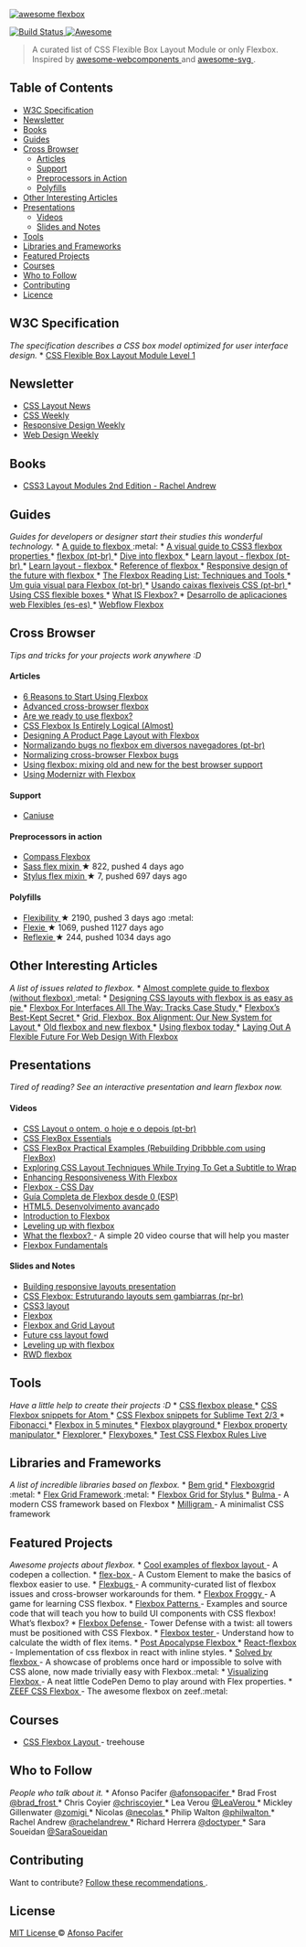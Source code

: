 <p>
 <a href="https://github.com/afonsopacifer/awesome-flexbox/">
  <img alt="awesome flexbox" src="awesome-flexbox.jpg"/>
 </a>
</p>
<p>
 <a href="https://travis-ci.org/afonsopacifer/awesome-flexbox">
  <img alt="Build Status" src="https://travis-ci.org/afonsopacifer/awesome-flexbox.svg?branch=master"/>
 </a>
 <a href="https://github.com/sindresorhus/awesome">
  <img alt="Awesome" src="https://cdn.rawgit.com/sindresorhus/awesome/d7305f38d29fed78fa85652e3a63e154dd8e8829/media/badge.svg"/>
 </a>
</p>
<blockquote>
 <p>
  A curated list of CSS Flexible Box Layout Module or only Flexbox.
  Inspired by
  <a href="https://github.com/obetomuniz/awesome-webcomponents">
   awesome-webcomponents
  </a>
  and
  <a href="https://github.com/willianjusten/awesome-svg">
   awesome-svg
  </a>
  .
 </p>
</blockquote>
<h2>
 Table of Contents
</h2>
<ul>
 <li>
  <a href="#w3c-specification">
   W3C Specification
  </a>
 </li>
 <li>
  <a href="#newsletter">
   Newsletter
  </a>
 </li>
 <li>
  <a href="#books">
   Books
  </a>
 </li>
 <li>
  <a href="#guides">
   Guides
  </a>
 </li>
 <li>
  <a href="#cross-browser">
   Cross Browser
  </a>
  <ul>
   <li>
    <a href="#articles">
     Articles
    </a>
   </li>
   <li>
    <a href="#support">
     Support
    </a>
   </li>
   <li>
    <a href="#preprocessors-in-action">
     Preprocessors in Action
    </a>
   </li>
   <li>
    <a href="#polyfills">
     Polyfills
    </a>
   </li>
  </ul>
 </li>
 <li>
  <a href="#other-interesting-articles">
   Other Interesting Articles
  </a>
 </li>
 <li>
  <a href="#presentations">
   Presentations
  </a>
  <ul>
   <li>
    <a href="#videos">
     Videos
    </a>
   </li>
   <li>
    <a href="#slides-and-notes">
     Slides and Notes
    </a>
   </li>
  </ul>
 </li>
 <li>
  <a href="#tools">
   Tools
  </a>
 </li>
 <li>
  <a href="#libraries-and-frameworks">
   Libraries and Frameworks
  </a>
 </li>
 <li>
  <a href="#featured-projects">
   Featured Projects
  </a>
 </li>
 <li>
  <a href="#courses">
   Courses
  </a>
 </li>
 <li>
  <a href="#who-to-follow">
   Who to Follow
  </a>
 </li>
 <li>
  <a href="#contributing">
   Contributing
  </a>
 </li>
 <li>
  <a href="#licence">
   Licence
  </a>
 </li>
</ul>
<h2>
 W3C Specification
</h2>
<p>
 <em>
  The specification describes a CSS box model optimized for user interface design.
 </em>
 *
 <a href="http://www.w3.org/TR/css3-flexbox/">
  CSS Flexible Box Layout Module Level 1
 </a>
</p>
<h2>
 Newsletter
</h2>
<ul>
 <li>
  <a href="http://csslayout.news/">
   CSS Layout News
  </a>
 </li>
 <li>
  <a href="http://css-weekly.com/">
   CSS Weekly
  </a>
 </li>
 <li>
  <a href="http://responsivedesignweekly.com/">
   Responsive Design Weekly
  </a>
 </li>
 <li>
  <a href="https://web-design-weekly.com/">
   Web Design Weekly
  </a>
 </li>
</ul>
<h2>
 Books
</h2>
<ul>
 <li>
  <a href="http://rachelandrew.co.uk/books/css3-layout-modules">
   CSS3 Layout Modules 2nd Edition - Rachel Andrew
  </a>
 </li>
</ul>
<h2>
 Guides
</h2>
<p>
 <em>
  Guides for developers or designer start their studies this wonderful technology.
 </em>
 *
 <a href="https://css-tricks.com/snippets/css/a-guide-to-flexbox/">
  A guide to flexbox
 </a>
 :metal:
*
 <a href="https://scotch.io/tutorials/a-visual-guide-to-css3-flexbox-properties">
  A visual guide to CSS3 flexbox properties
 </a>
 *
 <a href="http://desenvolvimentoparaweb.com/css/flexbox/">
  flexbox (pt-br)
 </a>
 *
 <a href="http://bocoup.com/weblog/dive-into-flexbox/">
  Dive into flexbox
 </a>
 *
 <a href="http://pt-br.learnlayout.com/flexbox.html">
  Learn layout - flexbox (pt-br)
 </a>
 *
 <a href="http://learnlayout.com/flexbox.html">
  Learn layout - flexbox
 </a>
 *
 <a href="http://tympanus.net/codrops/css_reference/flexbox/">
  Reference of flexbox
 </a>
 *
 <a href="http://blog.teamtreehouse.com/responsive-design-of-the-future-with-flexbox">
  Responsive design of the future with flexbox
 </a>
 *
 <a href="https://www.smashingmagazine.com/author/cosima-mielke/">
  The Flexbox Reading List: Techniques and Tools
 </a>
 *
 <a href="http://edsonjunior.com/um-guia-visual-para-flexbox/">
  Um guia visual para Flexbox (pt-br)
 </a>
 *
 <a href="https://developer.mozilla.org/pt-BR/docs/CSS/Usando_caixas_flexiveis_css">
  Usando caixas flexiveis CSS (pt-br)
 </a>
 *
 <a href="https://developer.mozilla.org/en-US/docs/Web/Guide/CSS/Flexible_boxes">
  Using CSS flexible boxes
 </a>
 *
 <a href="https://medium.com/@spaceninja/what-is-flexbox-6aed968555ef">
  What IS Flexbox?
 </a>
 *
 <a href="http://nucliweb.github.io/flexbox/">
  Desarrollo de aplicaciones web Flexibles (es-es)
 </a>
 *
 <a href="https://flexbox.webflow.com/">
  Webflow Flexbox
 </a>
</p>
<h2>
 Cross Browser
</h2>
<p>
 <em>
  Tips and tricks for your projects work anywhere :D
 </em>
</p>
<h4>
 Articles
</h4>
<ul>
 <li>
  <a href="http://bitsofco.de/6-reasons-to-start-using-flexbox/?utm_campaign=CSS%2BLayout%2BNews&utm_medium=email&utm_source=CSS_Layout_News_31">
   6 Reasons to Start Using Flexbox
  </a>
 </li>
 <li>
  <a href="https://dev.opera.com/articles/advanced-cross-browser-flexbox/">
   Advanced cross-browser flexbox
  </a>
 </li>
 <li>
  <a href="http://www.sitepoint.com/are-we-ready-to-use-flexbox/">
   Are we ready to use flexbox?
  </a>
 </li>
 <li>
  <a href="https://paulrobertlloyd.com/2016/03/logical_flexbox">
   CSS Flexbox Is Entirely Logical (Almost)
  </a>
 </li>
 <li>
  <a href="https://css-tricks.com/designing-a-product-page-layout-with-flexbox/">
   Designing A Product Page Layout with Flexbox
  </a>
 </li>
 <li>
  <a href="http://imasters.com.br/front-end/css/normalizando-bugs-no-flexbox-em-diversos-navegadores/?trace=1519021197&source=single">
   Normalizando bugs no flexbox em diversos navegadores (pt-br)
  </a>
 </li>
 <li>
  <a href="http://philipwalton.com/articles/normalizing-cross-browser-flexbox-bugs/">
   Normalizing cross-browser Flexbox bugs
  </a>
 </li>
 <li>
  <a href="https://css-tricks.com/using-flexbox/">
   Using flexbox: mixing old and new for the best browser support
  </a>
 </li>
 <li>
  <a href="http://zomigi.com/blog/using-modernizr-with-flexbox/?utm_campaign=CSS%2BLayout%2BNews&utm_medium=email&utm_source=CSS_Layout_News_8">
   Using Modernizr with Flexbox
  </a>
 </li>
</ul>
<h4>
 Support
</h4>
<ul>
 <li>
  <a href="http://caniuse.com/flexbox">
   Caniuse
  </a>
 </li>
</ul>
<h4>
 Preprocessors in action
</h4>
<ul>
 <li>
  <a href="http://compass-style.org/reference/compass/css3/flexbox/">
   Compass Flexbox
  </a>
 </li>
 <li>
  <a href="https://github.com/mastastealth/sass-flex-mixin">
   Sass flex mixin
  </a>
  <span>
   &#9733 822, pushed 4 days ago
  </span>
 </li>
 <li>
  <a href="https://github.com/differui/stylus-flex-mixin">
   Stylus flex mixin
  </a>
  <span>
   &#9733 7, pushed 697 days ago
  </span>
 </li>
</ul>
<h4>
 Polyfills
</h4>
<ul>
 <li>
  <a href="https://github.com/10up/flexibility">
   Flexibility
  </a>
  <span>
   &#9733 2190, pushed 3 days ago
  </span>
  :metal:
 </li>
 <li>
  <a href="https://github.com/doctyper/flexie">
   Flexie
  </a>
  <span>
   &#9733 1069, pushed 1127 days ago
  </span>
 </li>
 <li>
  <a href="https://github.com/doctyper/reflexie">
   Reflexie
  </a>
  <span>
   &#9733 244, pushed 1034 days ago
  </span>
 </li>
</ul>
<h2>
 Other Interesting Articles
</h2>
<p>
 <em>
  A list of issues related to flexbox.
 </em>
 *
 <a href="http://kyusuf.com/post/almost-complete-guide-to-flexbox-without-flexbox?utm_campaign=CSS%2BLayout%2BNews&utm_medium=email&utm_source=CSS_Layout_News_36">
  Almost complete guide to flexbox (without flexbox)
 </a>
 :metal:
*
 <a href="http://www.smashingmagazine.com/2015/03/02/harnessing-flexbox-for-todays-web-apps/">
  Designing CSS layouts with flexbox is as easy as pie
 </a>
 *
 <a href="http://www.smashingmagazine.com/2015/11/flexbox-interfaces-tracks-case-study/?utm_source=html5weekly&utm_medium=email">
  Flexbox For Interfaces All The Way: Tracks Case Study
 </a>
 *
 <a href="https://medium.com/@samserif/flexbox-s-best-kept-secret-bd3d892826b6#.i0v3krqo0">
  Flexbox’s Best-Kept Secret
 </a>
 *
 <a href="https://24ways.org/2015/grid-flexbox-box-alignment-our-new-system-for-layout/?utm_campaign=CSS%2BLayout%2BNews&utm_medium=email&utm_source=CSS_Layout_News_20">
  Grid, Flexbox, Box Alignment: Our New System for Layout
 </a>
 *
 <a href="https://css-tricks.com/old-flexbox-and-new-flexbox/">
  Old flexbox and new flexbox
 </a>
 *
 <a href="https://chriswrightdesign.com/experiments/using-flexbox-today/">
  Using flexbox today
 </a>
 *
 <a href="https://www.smashingmagazine.com/2015/08/flexible-future-for-web-design-with-flexbox/">
  Laying Out A Flexible Future For Web Design With Flexbox
 </a>
</p>
<h2>
 Presentations
</h2>
<p>
 <em>
  Tired of reading? See an interactive presentation and learn flexbox now.
 </em>
</p>
<h4>
 Videos
</h4>
<ul>
 <li>
  <a href="https://www.youtube.com/watch?v=MjK1MCjqmpU&list=PLnjYA3TxpDpgWE9cXwT5H7wEsG6ql-Q59&index=15">
   CSS Layout o ontem, o hoje e o depois (pt-br)
  </a>
 </li>
 <li>
  <a href="https://www.youtube.com/watch?v=G7EIAgfkhmg">
   CSS FlexBox Essentials
  </a>
 </li>
 <li>
  <a href="https://www.youtube.com/watch?v=H1lREysgdgc">
   CSS FlexBox Practical Examples (Rebuilding Dribbble.com using FlexBox)
  </a>
 </li>
 <li>
  <a href="https://css-tricks.com/video-screencasts/140-exploring-css-layout-techniques-while-trying-to-get-a-subtitle-to-wrap/">
   Exploring CSS Layout Techniques While Trying To Get a Subtitle to Wrap
  </a>
 </li>
 <li>
  <a href="https://www.youtube.com/watch?v=_98SE8WUvLk">
   Enhancing Responsiveness With Flexbox
  </a>
 </li>
 <li>
  <a href="https://vimeo.com/131664957">
   Flexbox - CSS Day
  </a>
 </li>
 <li>
  <a href="https://www.youtube.com/watch?v=F-KCncXMPk0">
   Guía Completa de Flexbox desde 0 (ESP)
  </a>
 </li>
 <li>
  <a href="https://www.youtube.com/watch?v=b9ZrOdTFkNk">
   HTML5. Desenvolvimento avançado
  </a>
 </li>
 <li>
  <a href="https://mijingo.com/lessons/guide-to-flexbox/?utm_campaign=CSS%2BLayout%2BNews&utm_medium=email&utm_source=CSS_Layout_News_34">
   Introduction to Flexbox
  </a>
 </li>
 <li>
  <a href="https://vimeo.com/96406277">
   Leveling up with flexbox
  </a>
 </li>
 <li>
  <a href="http://flexbox.io">
   What the flexbox?
  </a>
  - A simple 20 video course that will help you master
 </li>
 <li>
  <a href="https://egghead.io/lessons/misc-flexbox-fundamentals">
   Flexbox Fundamentals
  </a>
 </li>
</ul>
<h4>
 Slides and Notes
</h4>
<ul>
 <li>
  <a href="http://zomigi.com/blog/responsive-layouts-css-dev-conf/">
   Building responsive layouts presentation
  </a>
 </li>
 <li>
  <a href="https://speakerdeck.com/afonsopacifer/flexbox">
   CSS Flexbox: Estruturando layouts sem gambiarras (pr-br)
  </a>
 </li>
 <li>
  <a href="http://zomigi.com/blog/css3-layout/">
   CSS3 layout
  </a>
 </li>
 <li>
  <a href="http://zomigi.com/blog/flexbox-presentation/">
   Flexbox
  </a>
 </li>
 <li>
  <a href="http://pt.slideshare.net/diegoeis/flexbox-to-the-people">
   Flexbox and Grid Layout
  </a>
 </li>
 <li>
  <a href="http://zomigi.com/blog/future-css-layout-fowd/">
   Future css layout fowd
  </a>
 </li>
 <li>
  <a href="http://zomigi.com/blog/leveling-up-with-flexbox/">
   Leveling up with flexbox
  </a>
 </li>
 <li>
  <a href="http://zomigi.com/blog/rwd-flexbox/">
   RWD flexbox
  </a>
 </li>
</ul>
<h2>
 Tools
</h2>
<p>
 <em>
  Have a little help to create their projects :D
 </em>
 *
 <a href="http://demo.agektmr.com/flexbox/">
  CSS flexbox please
 </a>
 *
 <a href="https://github.com/brenopolanski/css-flexbox-atom-snippets">
  CSS Flexbox snippets for Atom
 </a>
 *
 <a href="https://github.com/brenopolanski/css-flexbox-sublime-snippets">
  CSS Flexbox snippets for Sublime Text 2/3
 </a>
 *
 <a href="https://github.com/maxsteenbergen/Fibonacci">
  Fibonacci
 </a>
 *
 <a href="https://cvan.io/flexboxin5/">
  Flexbox in 5 minutes
 </a>
 *
 <a href="https://web.archive.org/web/20151207135410/http://flexiejs.com/playground/">
  Flexbox playground
 </a>
 *
 <a href="http://codepen.io/enxaneta/full/adLPwv/">
  Flexbox property manipulator
 </a>
 *
 <a href="http://bennettfeely.com/flexplorer/">
  Flexplorer
 </a>
 *
 <a href="http://the-echoplex.net/flexyboxes/">
  Flexyboxes
 </a>
 *
 <a href="http://flexbox.help/">
  Test CSS Flexbox Rules Live
 </a>
</p>
<h2>
 Libraries and Frameworks
</h2>
<p>
 <em>
  A list of incredible libraries based on flexbox.
 </em>
 *
 <a href="https://github.com/bem-incubator/bem-grid">
  Bem grid
 </a>
 *
 <a href="https://github.com/kristoferjoseph/flexboxgrid">
  Flexboxgrid
 </a>
 :metal:
*
 <a href="https://afonsopacifer.github.io/flex-grid-framework/">
  Flex Grid Framework
 </a>
 :metal:
*
 <a href="http://stylusgrid.com">
  Flexbox Grid for Stylus
 </a>
 *
 <a href="http://bulma.io/">
  Bulma
 </a>
 - A modern CSS framework based on Flexbox
*
 <a href="http://milligram.github.io/">
  Milligram
 </a>
 - A minimalist CSS framework
</p>
<h2>
 Featured Projects
</h2>
<p>
 <em>
  Awesome projects about flexbox.
 </em>
 *
 <a href="http://codepen.io/collection/KegmA/">
  Cool examples of flexbox layout
 </a>
 - A codepen a collection.
*
 <a href="https://github.com/potch/flex-box">
  flex-box
 </a>
 - A Custom Element to make the basics of flexbox easier to use.
*
 <a href="https://github.com/philipwalton/flexbugs">
  Flexbugs
 </a>
 - A community-curated list of flexbox issues and cross-browser workarounds for them.
*
 <a href="http://flexboxfroggy.com/">
  Flexbox Froggy
 </a>
 - A game for learning CSS flexbox.
*
 <a href="http://www.flexboxpatterns.com/">
  Flexbox Patterns
 </a>
 - Examples and source code that will teach you how to build UI components with CSS flexbox! What’s flexbox?
*
 <a href="http://www.flexboxdefense.com/">
  Flexbox Defense
 </a>
 - Tower Defense with a twist: all towers must be positioned with CSS Flexbox.
*
 <a href="http://madebymike.com.au/demos/flexbox-tester/">
  Flexbox tester
 </a>
 - Understand how to calculate the width of flex items.
*
 <a href="https://github.com/afonsopacifer/post-apocalypse-flexbox">
  Post Apocalypse Flexbox
 </a>
 *
 <a href="https://github.com/tcoopman/react-flexbox">
  React-flexbox
 </a>
 - Implementation of css flexbox in react with inline styles.
*
 <a href="https://github.com/philipwalton/solved-by-flexbox">
  Solved by flexbox
 </a>
 - A showcase of problems once hard or impossible to solve with CSS alone, now made trivially easy with Flexbox.:metal:
*
 <a href="http://codepen.io/paultrone/pen/xwxNmQ?utm_campaign=CSS%2BLayout%2BNews&utm_medium=email&utm_source=CSS_Layout_News_6">
  Visualizing Flexbox
 </a>
 - A neat little CodePen Demo to play around with Flex properties.
*
 <a href="https://css-flexbox.zeef.com/afonso.pacifer">
  ZEEF CSS Flexbox
 </a>
 - The awesome flexbox on zeef.:metal:
</p>
<h2>
 Courses
</h2>
<ul>
 <li>
  <a href="https://teamtreehouse.com/library/css-flexbox-layout?utm_source=Responsive+Design+Weekly&utm_campaign=e4dbc18ebc-Responsive_Design_Weekly_184&utm_medium=email&utm_term=0_df65b6d7c8-e4dbc18ebc-59080665&goal=0_df65b6d7c8-e4dbc18ebc-59080665">
   CSS Flexbox Layout
  </a>
  - treehouse
 </li>
</ul>
<h2>
 Who to Follow
</h2>
<p>
 <em>
  People who talk about it.
 </em>
 * Afonso Pacifer
 <a href="https://twitter.com/afonsopacifer">
  @afonsopacifer
 </a>
 * Brad Frost
 <a href="https://twitter.com/brad_frost">
  @brad_frost
 </a>
 * Chris Coyier
 <a href="https://twitter.com/chriscoyier">
  @chriscoyier
 </a>
 * Lea Verou
 <a href="https://twitter.com/leaverou">
  @LeaVerou
 </a>
 * Mickley Gillenwater
 <a href="https://twitter.com/zomigi">
  @zomigi
 </a>
 * Nicolas
 <a href="https://twitter.com/necolas">
  @necolas
 </a>
 * Philip Walton
 <a href="https://twitter.com/philwalton">
  @philwalton
 </a>
 * Rachel Andrew
 <a href="https://twitter.com/rachelandrew">
  @rachelandrew
 </a>
 * Richard Herrera
 <a href="https://twitter.com/doctyper">
  @doctyper
 </a>
 * Sara Soueidan
 <a href="https://twitter.com/SaraSoueidan">
  @SaraSoueidan
 </a>
</p>
<h2>
 Contributing
</h2>
<p>
 Want to contribute?
 <a href="https://github.com/afonsopacifer/awesome-flexbox/blob/master/contributing.md">
  Follow these recommendations
 </a>
 .
</p>
<h2>
 License
</h2>
<p>
 <a href="https://github.com/afonsopacifer/awesome-flexbox/blob/master/license.md">
  MIT License
 </a>
 ©
 <a href="http://afonsopacifer.com/">
  Afonso Pacifer
 </a>
</p>
